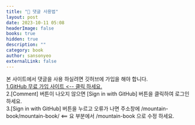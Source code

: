 ```yaml
---
title: "🦮 댓글 사용법"
layout: post
date: 2023-10-11 05:08
headerImage: false
books: true
hidden: true
description: ""
category: book
author: sansonyeo
externalLink: false
---
```


본 사이트에서 댓글을 사용 하실려면 깃허브에 가입을 해야 합니다.
<br>[1.GitHub 무료 가입 사이트 <-- 클릭 하세요.](https://github.com/signup?source=login)
<br>2.[Comment] 버튼이 나오지 않으면 [Sign in with GitHub] 버튼을 클릭하여 로그인 하세요.
<br>3.[Sign in with GitHub] 버튼을 누르고 오류가 나면 주소창에 /mountain-book/mountain-book/ <== 요 부분에서 /mountain-book 으로 수정 하세요.

<script src="https://utteranc.es/client.js"
        repo="sansonyeo/comments"
        issue-term="pathname"
        theme="github-dark"
        crossorigin="anonymous"
        async>
</script>

